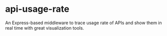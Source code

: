 # api-usage-rate
An Express-based middleware to trace usage rate of APIs and show them in real time with great visualization tools.
